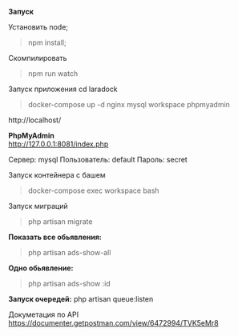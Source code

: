 **Запуск**   <br>

Установить node;
>npm install;

Скомпилировать

>npm run watch

Запуск приложения
cd laradock <br>
> docker-compose up -d nginx mysql workspace phpmyadmin


http://localhost/

**PhpMyAdmin** <br>
http://127.0.0.1:8081/index.php

Сервер: mysql
Пользователь: default
Пароль: secret

Запуск контейнера с башем

>docker-compose exec workspace bash

Запуск миграций

>php artisan migrate

**Показать все обьявления:** 

>php artisan ads-show-all

**Одно обьявление:** 
>php artisan ads-show :id


**Запуск очередей:**
php artisan queue:listen

Докуметация по API
https://documenter.getpostman.com/view/6472994/TVK5eMr8